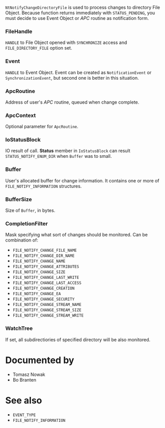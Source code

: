 `NtNotifyChangeDirectoryFile` is used to process changes to directory File Object. Because function returns immediately with `STATUS_PENDING`, you must decide to use Event Object or *APC* routine as notification form.

### FileHandle

`HANDLE` to File Object opened with `SYNCHRONIZE` access and `FILE_DIRECTORY_FILE` option set.

### Event

`HANDLE` to Event Object. Event can be created as `NotificationEvent` or `SynchronizationEvent`, but second one is better in this situation.

### ApcRoutine

Address of user's *APC* routine, queued when change complete.

### ApcContext

Optional parameter for `ApcRoutine`.

### IoStatusBlock

IO result of call. **Status** member in `IoStatusBlock` can result `STATUS_NOTIFY_ENUM_DIR` when `Buffer` was to small.

### Buffer

User's allocated buffer for change information. It contains one or more of `FILE_NOTIFY_INFORMATION` structures.

### BufferSize

Size of `Buffer`, in bytes.

### CompletionFilter

Mask specifying what sort of changes should be monitored. Can be combination of:

* `FILE_NOTIFY_CHANGE_FILE_NAME`
* `FILE_NOTIFY_CHANGE_DIR_NAME`
* `FILE_NOTIFY_CHANGE_NAME`
* `FILE_NOTIFY_CHANGE_ATTRIBUTES`
* `FILE_NOTIFY_CHANGE_SIZE`
* `FILE_NOTIFY_CHANGE_LAST_WRITE`
* `FILE_NOTIFY_CHANGE_LAST_ACCESS`
* `FILE_NOTIFY_CHANGE_CREATION`
* `FILE_NOTIFY_CHANGE_EA`
* `FILE_NOTIFY_CHANGE_SECURITY`
* `FILE_NOTIFY_CHANGE_STREAM_NAME`
* `FILE_NOTIFY_CHANGE_STREAM_SIZE`
* `FILE_NOTIFY_CHANGE_STREAM_WRITE`

### WatchTree

If set, all subdirectiories of specified directory will be also monitored.

# Documented by

* Tomasz Nowak
* Bo Branten

# See also

* `EVENT_TYPE`
* `FILE_NOTIFY_INFORMATION`
